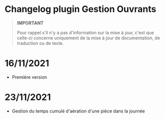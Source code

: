 # Changelog plugin Gestion Ouvrants

>**IMPORTANT**
>
>Pour rappel s'il n'y a pas d'information sur la mise à jour, c'est que celle-ci concerne uniquement de la mise à jour de documentation, de traduction ou de texte.

# 16/11/2021

- Première version

# 23/11/2021

- Gestion du temps cumulé d'aération d'une pièce dans la journée
